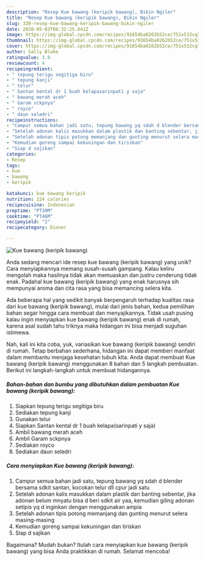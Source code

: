 ```yaml
---
description: "Resep Kue bawang (keripik bawang), Bikin Ngiler"
title: "Resep Kue bawang (keripik bawang), Bikin Ngiler"
slug: 320-resep-kue-bawang-keripik-bawang-bikin-ngiler
date: 2020-05-03T06:32:25.641Z
image: https://img-global.cpcdn.com/recipes/91654ba0262b52ce/751x532cq70/kue-bawang-keripik-bawang-foto-resep-utama.jpg
thumbnail: https://img-global.cpcdn.com/recipes/91654ba0262b52ce/751x532cq70/kue-bawang-keripik-bawang-foto-resep-utama.jpg
cover: https://img-global.cpcdn.com/recipes/91654ba0262b52ce/751x532cq70/kue-bawang-keripik-bawang-foto-resep-utama.jpg
author: Sally Blake
ratingvalue: 3.9
reviewcount: 4
recipeingredient:
- " tepung terigu segitiga biru"
- " tepung kanji"
- " telur"
- " Santan kental dr 1 buah kelapasarinpati y saja"
- " bawang merah aceh"
- " Garam sckpnya"
- " royco"
- " daun seledri"
recipeinstructions:
- "Campur semua bahan jadi satu, tepung bawang yq sdah d blender bersama sdkit santan, kocokan telur dll cpur jadi satu"
- "Setelah adonan kalis masukkan dalam plastik dan banting sebentar, jika adonan belum mnyatu bisa d beri sdkit air yaa, kemudian giling adonan setipis yq d inginkan dengan menggunakan ampia"
- "Setelah adonan tipis potong memanjang dan gunting menurut selera masing-masing"
- "Kemudian goreng sampai kekuningan dan tiriskan"
- "Siap d sajikan"
categories:
- Resep
tags:
- kue
- bawang
- keripik

katakunci: kue bawang keripik 
nutrition: 224 calories
recipecuisine: Indonesian
preptime: "PT39M"
cooktime: "PT46M"
recipeyield: "2"
recipecategory: Dinner

---
```



![Kue bawang (keripik bawang)](https://img-global.cpcdn.com/recipes/91654ba0262b52ce/751x532cq70/kue-bawang-keripik-bawang-foto-resep-utama.jpg)

Anda sedang mencari ide resep kue bawang (keripik bawang) yang unik? Cara menyiapkannya memang susah-susah gampang. Kalau keliru mengolah maka hasilnya tidak akan memuaskan dan justru cenderung tidak enak. Padahal kue bawang (keripik bawang) yang enak harusnya sih mempunyai aroma dan cita rasa yang bisa memancing selera kita.



Ada beberapa hal yang sedikit banyak berpengaruh terhadap kualitas rasa dari kue bawang (keripik bawang), mulai dari jenis bahan, kedua pemilihan bahan segar hingga cara membuat dan menyajikannya. Tidak usah pusing kalau ingin menyiapkan kue bawang (keripik bawang) enak di rumah, karena asal sudah tahu triknya maka hidangan ini bisa menjadi suguhan istimewa.


Nah, kali ini kita coba, yuk, variasikan kue bawang (keripik bawang) sendiri di rumah. Tetap berbahan sederhana, hidangan ini dapat memberi manfaat dalam membantu menjaga kesehatan tubuh kita. Anda dapat membuat Kue bawang (keripik bawang) menggunakan 8 bahan dan 5 langkah pembuatan. Berikut ini langkah-langkah untuk membuat hidangannya.

<!--inarticleads1-->

##### Bahan-bahan dan bumbu yang dibutuhkan dalam pembuatan Kue bawang (keripik bawang):

1. Siapkan  tepung terigu segitiga biru
1. Sediakan  tepung kanji
1. Gunakan  telur
1. Siapkan  Santan kental dr 1 buah kelapa(sarinpati y saja)
1. Ambil  bawang merah aceh
1. Ambil  Garam sckpnya
1. Sediakan  royco
1. Sediakan  daun seledri




<!--inarticleads2-->

##### Cara menyiapkan Kue bawang (keripik bawang):

1. Campur semua bahan jadi satu, tepung bawang yq sdah d blender bersama sdkit santan, kocokan telur dll cpur jadi satu
1. Setelah adonan kalis masukkan dalam plastik dan banting sebentar, jika adonan belum mnyatu bisa d beri sdkit air yaa, kemudian giling adonan setipis yq d inginkan dengan menggunakan ampia
1. Setelah adonan tipis potong memanjang dan gunting menurut selera masing-masing
1. Kemudian goreng sampai kekuningan dan tiriskan
1. Siap d sajikan




Bagaimana? Mudah bukan? Itulah cara menyiapkan kue bawang (keripik bawang) yang bisa Anda praktikkan di rumah. Selamat mencoba!
